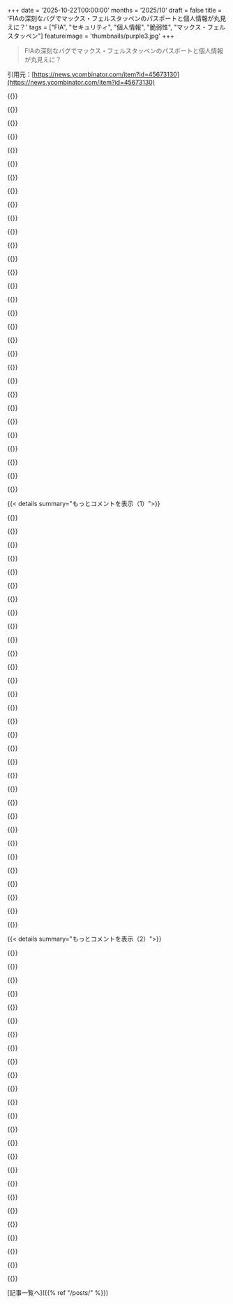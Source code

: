 +++
date = '2025-10-22T00:00:00'
months = '2025/10'
draft = false
title = 'FIAの深刻なバグでマックス・フェルスタッペンのパスポートと個人情報が丸見えに？'
tags = ["FIA", "セキュリティ", "個人情報", "脆弱性", "マックス・フェルスタッペン"]
featureimage = 'thumbnails/purple3.jpg'
+++

> FIAの深刻なバグでマックス・フェルスタッペンのパスポートと個人情報が丸見えに？

引用元：[https://news.ycombinator.com/item?id=45673130](https://news.ycombinator.com/item?id=45673130)




{{<matomeQuote body="これは単一の脆弱性じゃなく、数多くの失敗の連続だね。例えば、申請者の書類は目的を果たしたら、ライブサーバーに保管し続ける必要は全くない。爆発半径の削減とかさ。これで一生無料チケットでも手に入れたらいいんだけど。" userName="jacquesm" createdAt="2025/10/22 20:48:15" color="#ff5c5c">}}




{{<matomeQuote body="＞申請者の書類は目的を果たしたら、ライブサーバーに保管し続ける必要は全くない。爆発半径の削減とかさ。<br>セキュリティ侵害の後になって、こういう後知恵で他人を責めるのって嫌いなんだ。人生にはセキュリティ以外にも懸念事項はあるんだよ。違うと思うなら君はナイーブだ。君の家は安全？誰かに侵入されることはない？セキュリティに対する過失で防御態勢を損ねてない？そもそも気にしてる？" userName="skeezyjefferson" createdAt="2025/10/23 14:37:50" color="">}}




{{<matomeQuote body="その態度で他人のPIIを扱わないでほしいね。PIIを収集する企業は、個人の家や個人的な設定よりもずっと安全に扱うべきだ。これについては法律もあるんだから。" userName="zamadatix" createdAt="2025/10/23 15:24:10" color="">}}




{{<matomeQuote body="そうそう、マッチを持ってる人じゃなくて、火事を指摘する人を非難するんだね。失敗後に批判に直面する覚悟がないなら、プロの環境には参加すべきじゃない。<br>何が間違っていたのか指摘する人がいなければ、どう改善すればいいか絶対分からないよ。だって、もし知ってて行動しなかったんなら、それはもう全く新しいレベルの無能さだろ。" userName="sebasvisser" createdAt="2025/10/23 18:20:53" color="#ff5c5c">}}




{{<matomeQuote body="セキュリティはコンピューティングにおいて最優先事項であるべきだよ。君の家は刑務所みたいに要塞化する必要はないだろうけど。なぜなら、家と違って、コンピューターシステムは常に80億人にさらされていて、そのうち70億人くらいは侵入して物を盗んでも何の報いも受けないかもしれないんだから。" userName="zalusio" createdAt="2025/10/23 18:31:22" color="#ff5c5c">}}




{{<matomeQuote body="それは君が自分で選んだことだね。もし銀行が君のためにそう選んだら、どう感じる？" userName="margalabargala" createdAt="2025/10/23 17:19:55" color="">}}




{{<matomeQuote body="毎月少なくとも数回は、平均的な会社にとってセキュリティと事業継続性は完全に時間の無駄だって言われるよ。だからこれは後知恵じゃなくて、「あのバカどもは基本すらやってないし、もっとちゃんとできたはずだ」って感じだ。" userName="jacquesm" createdAt="2025/10/23 18:02:07" color="#45d325">}}




{{<matomeQuote body="Ian、もし定期読者を増やしたいなら、君のウェブサイトにRSSフィードがあったら最高だね :)" userName="LorenDB" createdAt="2025/10/22 20:47:04" color="">}}




{{<matomeQuote body="Ianは素晴らしいライターだね。" userName="galnagli" createdAt="2025/10/22 20:47:24" color="">}}




{{<matomeQuote body="これってセキュリティって呼べるのか？丸見えだったじゃん…。でも、こういうの見ると自分のインポスター症候群には効くね。" userName="daemonologist" createdAt="2025/10/22 23:05:48" color="">}}




{{<matomeQuote body="報告されたその日にウェブサイトをオフラインにしたんだって！すごいじゃん！" userName="Aeolun" createdAt="2025/10/23 06:14:17" color="">}}




{{<matomeQuote body="うん、いい対応だったと思うよ。この手の企業にしては、修正もそんなに時間かからなかったし。" userName="ehnto" createdAt="2025/10/23 06:55:21" color="">}}




{{<matomeQuote body="FIAが欧州の組織なのが、対応の速さにどれだけ影響したんだろうね？もし米国で、大したことない集団訴訟で済むって分かってたら、ここまで素早く反応したかな？" userName="Jeremy1026" createdAt="2025/10/23 17:50:31" color="">}}




{{<matomeQuote body="ちょっと興味あるんだけど、明示的なバグバウンティプログラムがない場合に、こういう調査で法的な脅しを受けたことってある？あと、プログラムがないのに報告したら報奨金をもらえたことってある？" userName="intheitmines" createdAt="2025/10/22 19:37:54" color="">}}




{{<matomeQuote body="ドイツでは、Modern Solutionって会社の事例がかなり注目されてるよ。あるITの人がパスワードを見つけて、会社のphpmyadminで試したらデータにアクセスできたんだって。それを報告したら、彼らはそのITの人を訴えて、最高裁まで行った結果、ITの人が罰金刑になったんだ。https://www.heise.de/news/Bundesverfassungsgericht-lehnt-Bes..." userName="Kaibu" createdAt="2025/10/23 08:22:43" color="#38d3d3">}}




{{<matomeQuote body="追加の情報なんだけど、2007年に§ 202 StGBを厳しくする変更があった時、多くのプログラマーが参加して反対集会があったんだ。でも当時の政治家たちはそれを無視。この件（他の懸念すべき政治的出来事と合わせて）が、ドイツで一時的にPiratenparteiっていう新党が生まれたきっかけにもなったんだよ。政治家たちがこうした声を無視したせいで、多くのプログラマーにとってドイツの政治家は、再犯を繰り返す児童性愛者と同じくらい信用できないって見られるようになったんだ。" userName="aleph_minus_one" createdAt="2025/10/23 08:38:52" color="#ff33a1">}}




{{<matomeQuote body="教訓：良い人になって報告するより、闇市場で売っちゃえよ。" userName="anal_reactor" createdAt="2025/10/23 09:55:35" color="">}}




{{<matomeQuote body="（あえて反対意見を言うけど）それは違うでしょ。もし道で誰かの物理的な鍵を見つけたら、隣人のドアを開けようとする？だったら、”見つけた”パスワードでサイトにログインするのはなんでOKなの？" userName="2rsf" createdAt="2025/10/23 12:53:16" color="">}}




{{<matomeQuote body="好奇心だよ。以前、リースオフィスに行く途中で鍵を落とした。複合施設中を探していたら、郵便受けで一つずつ鍵を試している男がいたんだ。手伝おうかと聞くと「鍵を見つけて誰のものか知りたかった」って。僕の鍵だった。でも僕の郵便受けは複合施設の反対側だから、彼にとっては無駄だった。近くで鍵を試すのは簡単だけど、見つけた鍵で一軒ずつドアを試すのは怪しいし、たぶん違法だ。リースオフィスに届けるべきだった。" userName="abustamam" createdAt="2025/10/23 14:00:18" color="#785bff">}}




{{<matomeQuote body="もしそれがUSPSの郵便受けなら、それって超違法かもね。" userName="mmmlinux" createdAt="2025/10/23 16:51:53" color="">}}




{{<matomeQuote body="たぶんそうだよ。僕の複合施設の郵便受けだけど、USPSしかアクセスできないからね。" userName="abustamam" createdAt="2025/10/23 17:12:01" color="">}}




{{<matomeQuote body="指示が不明瞭だね—これからは見つけた鍵全部、この人のリースオフィスに郵送するわ。" userName="garyfirestorm" createdAt="2025/10/23 17:30:28" color="">}}




{{<matomeQuote body="いや、それは違うよ。僕なら隣人が使うコード付き南京錠で例えるね。それは15分で総当たりできる。もし僕が隣人に「その南京錠はダメだ」と教えて、彼が僕を訴えるようなら、次は地元のチンピラに「はい、南京錠とコード、好きにしていいぞ」って言うだけ。後悔はしない。もしその野郎が悪趣味で嫌がらせを続けるなら、僕もそうするよ。" userName="anal_reactor" createdAt="2025/10/23 14:34:09" color="#ff33a1">}}




{{<matomeQuote body="もし隣人のドアで鍵を試さなかったら、それがどの隣人のものか、どうやって分かるの？" userName="dylan604" createdAt="2025/10/23 17:20:48" color="">}}




{{<matomeQuote body="さらに悪いのは、それが隣人の鍵だと知っていて、念のためドアで試すことだね。" userName="2rsf" createdAt="2025/10/24 10:10:22" color="">}}




{{<matomeQuote body="”家の鍵”っていうよくある例えは、全然意味ないと思うな。そもそも、世の中のほとんどの人は24時間年中無休で君の家に侵入しようとはしてないでしょ。" userName="somehnguy" createdAt="2025/10/23 14:02:02" color="#ff5733">}}




{{<matomeQuote body="ブログ記事で説明されてた管理者権限への昇格の試みは、法的にかなり怪しいぜ。普通は、こういうのはちゃんと合意した「レッドチーム演習」か「侵入テスト」でやるべきなんだ。後から「倫理的」って言っても意味ないよな。" userName="zozbot234" createdAt="2025/10/22 21:02:53" color="#ff5733">}}




{{<matomeQuote body="この業界が前に進むには、誠実なセキュリティ研究しかないんだ。良くも悪くもね。ほとんどの会社は、VDPsみたいなものには投資したがらないのが現状だよな。https://www.justice.gov/archives/opa/pr/department-justice-a..." userName="iancarroll" createdAt="2025/10/23 00:59:59" color="#38d3d3">}}




{{<matomeQuote body="正式なバグバウンティがないと、CFAAで不正アクセスとして法的に危ない。FIAが本気なら研究者を訴えるかもな。<br>倫理的には良いが、管理者権限への昇格試行はURLパラメータ変更以上だ。権限を予想したら許可を求めるべき。「許可があれば検証できる」と伝え、無許可はリスク高すぎ。やってもすぐ開示、説明しろよ。PIIプリフェッチの可能性もあり、責任を問われるリスクがあるから注意してくれ。" userName="bitexploder" createdAt="2025/10/23 03:01:25" color="#45d325">}}




{{<matomeQuote body="じゃあさ、こんなことをするのは、情報を見つけて闇市場で売るブラックハットハッカーだけがいいってことなの？" userName="trollbridge" createdAt="2025/10/23 11:30:45" color="">}}




{{< details summary="もっとコメントを表示（1）">}}

{{<matomeQuote body="誰もそんなことは思わないだろうけど、結局は法律がバカなんだよ。特にCFAAはひどくて、大したことないことでも何十年も刑務所にぶち込まれる可能性があるんだからな。" userName="array_key_first" createdAt="2025/10/25 17:49:24" color="#45d325">}}




{{<matomeQuote body="彼がやったことは確かに法的に危ないよ。セキュリティ研究が「正しいこと」だって思ってても、業界には無能なやつもいるんだ。そういうやつらにとって、君のセキュリティ研究は面倒ごとが増えるだけだから、君を非難して法的措置を取ろうとするインセンティブがあるんだよ。報復から身を守る唯一の方法は、攻撃者みたいに匿名で活動することだ。後から身元を明かすのはアリだけど、敵対的な反応があった時にそれが最高の盾になるからな。" userName="Nextgrid" createdAt="2025/10/23 08:09:05" color="#785bff">}}




{{<matomeQuote body="たとえ彼らがサイトの脆弱性を気にする人であっても、組織の力や政治的な支援、必要な優秀な人材が足りてないことがよくあるんだよな。" userName="aleph_minus_one" createdAt="2025/10/23 09:25:43" color="#ff5733">}}




{{<matomeQuote body="大学時代に脆弱性を報告したら、会社が法的措置で脅してきたんだ。でも、教授が強いメールを送ってくれたら、会社は諦めたんだよ。それ以来8年間、そういうことは一切ないね。多くの会社が、俺たちのやってることを理解してくれるようになった気がするよ、10年前と比べたらな。" userName="forgotaccount22" createdAt="2025/10/22 20:23:32" color="#ff33a1">}}




{{<matomeQuote body="これって大学ではマジでよくある話だよな。大学アカウントを持ってる奴なら誰でもDNSを編集できるってケースで、IT部門が告訴しようとしたんだけど、CS学科長が口を挟んで止めたんだ。" userName="SirHumphrey" createdAt="2025/10/23 09:37:38" color="#ff5c5c">}}




{{<matomeQuote body="昔、学校のコンピューティング図書館で、イェール大学のいくつかのマシンのrootパスワードリストを見つけたんだ。試したら有効だったよ（リモートからrootでログインできた古き良き時代さ）。管理者に知らせたけど、完全に無視されたんだ。1ヶ月後もまだそのパスワードが使えたよ。助けようとしただけで訴えられなかった時代で、俺は幸運だったね。" userName="technothrasher" createdAt="2025/10/23 10:59:18" color="#38d3d3">}}




{{<matomeQuote body="実際の法的脅威はあんまりないけど、企業が「公開しないでくれたら」ってバグ報奨金みたいな賄賂を提案するのを見たことがあるよ。もちろん、それは断るべきだね。" userName="iancarroll" createdAt="2025/10/22 20:30:15" color="">}}




{{<matomeQuote body="それを断るってことは、犯罪から利益を得ることになるから？それとも、公開する機会の方が賄賂より価値があるってこと？" userName="gausswho" createdAt="2025/10/23 04:21:25" color="">}}




{{<matomeQuote body="断るべき理由は、その会社がセキュリティに対してどんな考え方をしているか、世間に知ってもらう必要があるからだよ。" userName="LoganDark" createdAt="2025/10/23 05:05:34" color="#45d325">}}




{{<matomeQuote body="金だけもらって、公開は他の誰かに任せちゃえばいいんだよ。" userName="seb1204" createdAt="2025/10/23 14:20:56" color="">}}




{{<matomeQuote body="ありがとう、世間の考え方が変わったって聞けて嬉しいな。" userName="intheitmines" createdAt="2025/10/22 22:39:06" color="">}}




{{<matomeQuote body="著者にF1スーパーライセンスをあげて、実際にF1マシンを運転させるっていう絶好のチャンスを逃しちゃったね！" userName="paddleon" createdAt="2025/10/22 21:44:32" color="">}}




{{<matomeQuote body="そうだったら良いのにね。" userName="stingrae" createdAt="2025/10/23 00:30:56" color="">}}




{{<matomeQuote body="古い会社はセキュリティも古いままだよね。研究開発は頑張ったみたいだけど、全然驚かないや。ハッシュもMD5だったって賭けてもいいくらいだよ。" userName="forgotaccount22" createdAt="2025/10/22 20:19:36" color="#38d3d3">}}




{{<matomeQuote body="あなたはどんなハッシュを使ってるの？" userName="veqq" createdAt="2025/10/22 20:34:40" color="">}}




{{<matomeQuote body="bcryptは業界標準でよく使われてるよ。" userName="scq" createdAt="2025/10/22 20:42:15" color="">}}




{{<matomeQuote body="bcryptは業界で広く使われてるけど、2015年からはargon2idが新しい仕事での標準としておすすめだよ。パラメータはOWASPのチートシートを見てね！<br>[1] https://en.wikipedia.org/wiki/Password_Hashing_Competition<br>[2] https://cheatsheetseries.owasp.org/cheatsheets/Password_Stor..." userName="maxbond" createdAt="2025/10/22 22:08:54" color="#38d3d3">}}




{{<matomeQuote body="Argon2は入力長を気にしないけど、bcryptは最初の72バイトしか比較しないんだ。Oktaがこの問題でやられたことがあって、userid+username+passwordの組み合わせが72バイトを超えるとパスワードが確認されずにログインできちゃったんだって！<br>https://trust.okta.com/security-advisories/okta-ad-ldap-dele..." userName="tom1337" createdAt="2025/10/23 09:36:41" color="#ff33a1">}}




{{<matomeQuote body="俺は1337ハッカーだから、パスワードは公開S3バケットに平文で保存してるぜ！" userName="blitzar" createdAt="2025/10/23 08:08:53" color="">}}




{{<matomeQuote body="yescryptも最近は結構使われてて、Debianのデフォルトにもなってるんだよ。" userName="megous" createdAt="2025/10/23 00:55:11" color="">}}




{{<matomeQuote body="F1のサイトなんだし、彼らの仕事は「早く動いて壊す」ことだからね！ https://xkcd.com/1428/" userName="zozbot234" createdAt="2025/10/22 20:48:56" color="">}}




{{<matomeQuote body="いやいや、これはF1じゃなくてFIAの話だからね。全然違う組織なんだよ。<br>[1] https://en.wikipedia.org/wiki/F%C3%A9d%C3%A9ration_Internati...<br>https://en.wikipedia.org/wiki/Formula_One_Group" userName="mikey_p" createdAt="2025/10/22 21:59:53" color="#38d3d3">}}




{{<matomeQuote body="F1で物を壊したら負けだよ。信頼性と一貫性が一番大事なんだ。" userName="olyjohn" createdAt="2025/10/22 21:04:21" color="">}}




{{<matomeQuote body="そう見えるかもしれないけど、F1は革新と一貫性のバランスが大事なんだ。WilliamsのJames Vowlesも「全てを壊せ」って言ったし、F1カーはプロトタイプだから常に変革が必要なんだよ。<br>Ross Brawnも「Total Competition」で、F1は新しい技術を最速で試す場所だって言ってる。航空宇宙産業が5年かかるところ、F1なら5ヶ月で答えが出るんだって！<br>https://youtu.be/nYzwvTSffiY?t=3129" userName="zigman1" createdAt="2025/10/23 09:06:20" color="#38d3d3">}}




{{<matomeQuote body="チームが画期的な部品を開発して他のチームがコピーし、それが標準になるなんてことは何度もあったよね。F1はリスクを冒して実験することで常に進化してきたんだよ。信頼性や一貫性だけじゃないんだ！" userName="alt227" createdAt="2025/10/23 08:22:45" color="#38d3d3">}}




{{<matomeQuote body="2025年にはPII（個人識別情報）のほとんどが法的責任になっちゃうと思うな。前にMixpanelみたいな分析データを繋げられるカスタムサービス見たんだけど、そこはPIIデータを一切欲しがらないってのがモットーで、匿名データにアクセスできる社員や会社もみんな偽名（例えば”Ocean’s Eleven”って会社名で、社員がBillyとかReubenとか）使ってたよ。誰か匿名性をデフォルトにするアプリケーションのアーキテクチャや設計（本とか参考文献）知ってる人いる？" userName="braza" createdAt="2025/10/23 11:38:49" color="#38d3d3">}}




{{<matomeQuote body="僕の好きなハッキングは、JavaScriptを読んでPUTリクエストを書き換えるやつ。<br>思ったよりこれで突破できちゃうんだよね。" userName="Briannaj" createdAt="2025/10/23 04:53:56" color="#ff5c5c">}}




{{<matomeQuote body="ランス・ストロールのライセンスを削除するチャンスを逃したな。" userName="encom" createdAt="2025/10/23 14:13:05" color="">}}




{{<matomeQuote body="これって、特定のAPIエンドポイントに対して、どのフィールドへの書き込みを許可するかバックエンドでホワイトリスト化してないケースなのかな？" userName="t1234s" createdAt="2025/10/23 13:21:12" color="#785bff">}}




{{<matomeQuote body="変だな、サイトはIan Carrollが運営してるのに、例に出てるのは超有名なバグバウンティハンターのSam Curryだ。" userName="GEBBL" createdAt="2025/10/22 19:57:55" color="">}}

{{</details>}}




{{< details summary="もっとコメントを表示（2）">}}

{{<matomeQuote body="投稿から引用ね：「航空会社のマイルを貯めたり、特定のサイバーセキュリティベンダーにお世辞を言ったりして、イベントに参加できたんだ。それでGal Nagli、Sam Curryと僕は、F1イベントの関連ウェブサイトをハックしてみるのが面白いだろうと思ったんだ。」" userName="gregschlom" createdAt="2025/10/22 20:38:52" color="">}}




{{<matomeQuote body="彼の他の投稿を見たら、彼らよくコラボしてるみたいだよ。" userName="captnasia" createdAt="2025/10/22 20:02:48" color="">}}




{{<matomeQuote body="ドゥドゥドゥドゥ..... ハックス フェルスタッペン" userName="timpattinson" createdAt="2025/10/23 11:29:21" color="">}}




{{<matomeQuote body="まあ、少なくともパスワードハッシュだったからね :D" userName="luxuryballs" createdAt="2025/10/22 19:41:20" color="">}}




{{<matomeQuote body="期待しすぎんなよ。どんなハッシュか言ってないし、サイトのセキュリティ設計からして、ソルトなしのmd5だった可能性もあるぜ。" userName="dmitrygr" createdAt="2025/10/22 20:19:33" color="#45d325">}}




{{<matomeQuote body="もしかしたらrot26かもしれないな。rot13の2倍安全らしいぜ！" userName="auxiliarymoose" createdAt="2025/10/22 22:09:09" color="">}}




{{<matomeQuote body="2025年にもなるんだし、少なくともrot52を使うべきだろ。ベストプラクティスガイドはこれ: https://github.com/killerk3emstar/rot52" userName="mulmen" createdAt="2025/10/23 03:40:14" color="#ff33a1">}}




{{<matomeQuote body="あー、ありがとう！これらを追いつくの大変だわ。次に何が来るって、学者連中が「ポスト量子暗号」とかでrot104とかrot208に切り替えろって言ってくるんだろな。" userName="auxiliarymoose" createdAt="2025/10/23 04:44:18" color="#ff5733">}}




{{<matomeQuote body="多分、また別のrockyouが起こるのを待ってるんだろ。" userName="Group_B" createdAt="2025/10/22 20:39:36" color="">}}




{{<matomeQuote body="ルール1。ユーザーが提供したデータは絶対に信用するな。このルールが破られたら、他のルールも破られたことが皆に明らかになるんだ。" userName="awesome_dude" createdAt="2025/10/22 21:25:27" color="#38d3d3">}}




{{<matomeQuote body="もうクライアントサイドのセキュリティは克服したもんだと思ってたんだけどな。" userName="jacquesm" createdAt="2025/10/22 22:49:01" color="">}}




{{<matomeQuote body="そう思うだろ？でも俺は、クライアントコードに実装された検証とセキュリティは回避できないって考えてる「経験豊富な」技術リーダーたちにしょっちゅう会うんだよ。" userName="rpcope1" createdAt="2025/10/23 02:34:56" color="#38d3d3">}}




{{<matomeQuote body="俺はブラウザのデベロッパーツールを使って、メニューにないドロップダウンオプションをよく追加してたぜ。Huelは2週間か4週間のサブスクしか提供してなかったんだけど、俺は3週間に増やして、問題なくできたんだ。3週間後にシェイクが届き、それ以来3週間ごとに届いてるよ。" userName="cheschire" createdAt="2025/10/23 03:02:36" color="#38d3d3">}}




{{<matomeQuote body="価格を調整してみた？" userName="mulmen" createdAt="2025/10/23 03:34:34" color="#ff5c5c">}}




{{<matomeQuote body="ハンガリーの子供が安いバスチケットの件で逮捕された事件に触れてる。これと全く同じような事件だね。詳細はこのブログ見てね: https://www.bitdefender.com/en-us/blog/hotforsecurity/budape..." userName="achairapart" createdAt="2025/10/23 07:33:52" color="#45d325">}}




{{<matomeQuote body="逮捕されるのは当然でしょ！窃盗なんだから。もし俺の家に誰かが入って物を盗んだら、たとえドアを開けっ放しにしてたとしても、そいつが逮捕されるのを期待するよ。" userName="umanwizard" createdAt="2025/10/23 08:16:03" color="">}}




{{<matomeQuote body="HNにいて何してるの？子供は大企業の脆弱性を暴いただけで、まるで銀行の金庫に侵入してセキュリティの問題を知らせたようなもんだよ。これは銀行側の責任で、子供のせいじゃない。企業が自分の失敗の責任を逃れるために、子供を利用して法的に潰しただけだよ。" userName="jacquesm" createdAt="2025/10/23 09:00:58" color="#ff5c5c">}}




{{<matomeQuote body="君の言う「大企業の脆弱性を暴いた」って、ちょっと違うんじゃない？子供は意図的にサービスの価格を27£から0.15£に下げたんだよ。スーパーで値札を張り替えて安くするのと同じだろ？システムがどんなに壊れてても、金銭的利益のために悪用するのはダメだよ。" userName="motorest" createdAt="2025/10/23 09:38:22" color="#ff5c5c">}}




{{<matomeQuote body="俺の保険会社、登録ページとログインページでパスワードの正規表現が違うんだよね。登録できたパスワードがログインでは通らないから、ログインするにはフロントエンド側のパスワード正規表現チェックを手動で解除しないといけないんだ。" userName="anal_reactor" createdAt="2025/10/23 09:59:30" color="">}}




{{<matomeQuote body="勘弁してよ、子供は単に開発者コンソールで遊んでただけで、多分上のコメントみたいに「値段を調整してみた？」って好奇心からだよ。彼が罰せられたのは「ハッキング」のせいで、窃盗じゃない。それに、この大失敗の責任者に恥をかかせたことが間接的な理由だろ。" userName="achairapart" createdAt="2025/10/23 09:50:35" color="">}}




{{<matomeQuote body="これはね、もし君が家で何かを10ドルで売ってたとして、誰かが来て値札を1ドルに書き換えて、君がそのお金を受け取って品物を渡したような状況だよ。変な状況だけど、これを窃盗とは言えないと思うな。" userName="wqaatwt" createdAt="2025/10/23 10:46:28" color="">}}




{{<matomeQuote body="もし子供が物理バーコードのスキャン値をうまく変更できたなら、それは本当にすごい偉業だよ。そしてそれは間違いなく「たくさんの大企業の脆弱性を晒した」ってことになるだろうね。" userName="daseiner1" createdAt="2025/10/23 14:02:36" color="">}}




{{<matomeQuote body="ルール0：ネットワークにつながってるコンピューターは「半公共」だと思った方がいいよ。公開されたくない情報は置いちゃダメだし、公開されたくない制御へのアクセスも与えちゃダメ。たくさんの脆弱性があるから、そう考えないと危険だよ。" userName="coldpie" createdAt="2025/10/23 14:03:50" color="#ff5733">}}




{{<matomeQuote body="「子供は単に開発者コンソールで遊んでただけ」っていうのは、問題の核心を突いてないよ。スーパーで値札を張り替えるのと同じで、それを脆弱性研究って呼べるかな？システムがひどいのは確かだけど、金銭的利益のために意図的に悪用するのはやっぱり問題だね。" userName="motorest" createdAt="2025/10/23 10:37:36" color="#38d3d3">}}

{{</details>}}



[記事一覧へ]({{% ref "/posts/" %}})
